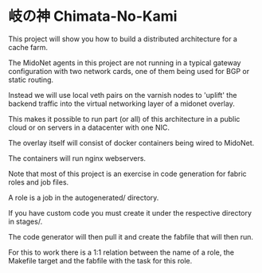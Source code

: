 # 岐の神 Chimata-No-Kami

This project will show you how to build a distributed architecture for a cache farm.

The MidoNet agents in this project are not running in a typical gateway configuration with two network cards, one of them being used for BGP or static routing.

Instead we will use local veth pairs on the varnish nodes to 'uplift' the backend traffic into the virtual networking layer of a midonet overlay.

This makes it possible to run part (or all) of this architecture in a public cloud or on servers in a datacenter with one NIC.

The overlay itself will consist of docker containers being wired to MidoNet.

The containers will run nginx webservers.

Note that most of this project is an exercise in code generation for fabric roles and job files.

A role is a job in the autogenerated/ directory.

If you have custom code you must create it under the respective directory in stages/.

The code generator will then pull it and create the fabfile that will then run.

For this to work there is a 1:1 relation between the name of a role, the Makefile target and the fabfile with the task for this role.

